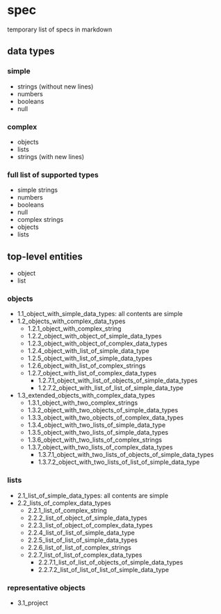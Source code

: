 # spec

temporary list of specs in markdown

## data types

### simple

- strings (without new lines)
- numbers
- booleans
- null

### complex

- objects
- lists
- strings (with new lines)

### full list of supported types

- simple strings
- numbers
- booleans
- null
- complex strings
- objects
- lists

## top-level entities

- object
- list

### objects

- 1.1_object_with_simple_data_types: all contents are simple
- 1.2_objects_with_complex_data_types
  - 1.2.1_object_with_complex_string
  - 1.2.2_object_with_object_of_simple_data_types
  - 1.2.3_object_with_object_of_complex_data_types
  - 1.2.4_object_with_list_of_simple_data_type
  - 1.2.5_object_with_list_of_simple_data_types
  - 1.2.6_object_with_list_of_complex_strings
  - 1.2.7_object_with_list_of_complex_data_types
    - 1.2.7.1_object_with_list_of_objects_of_simple_data_types
    - 1.2.7.2_object_with_list_of_list_of_simple_data_type
- 1.3_extended_objects_with_complex_data_types
  - 1.3.1_object_with_two_complex_strings
  - 1.3.2_object_with_two_objects_of_simple_data_types
  - 1.3.3_object_with_two_objects_of_complex_data_types
  - 1.3.4_object_with_two_lists_of_simple_data_type
  - 1.3.5_object_with_two_lists_of_simple_data_types
  - 1.3.6_object_with_two_lists_of_complex_strings
  - 1.3.7_object_with_two_lists_of_complex_data_types
    - 1.3.7.1_object_with_two_lists_of_objects_of_simple_data_types
    - 1.3.7.2_object_with_two_lists_of_list_of_simple_data_type

### lists

- 2.1_list_of_simple_data_types: all contents are simple
- 2.2_lists_of_complex_data_types
  - 2.2.1_list_of_complex_string
  - 2.2.2_list_of_object_of_simple_data_types
  - 2.2.3_list_of_object_of_complex_data_types
  - 2.2.4_list_of_list_of_simple_data_type
  - 2.2.5_list_of_list_of_simple_data_types
  - 2.2.6_list_of_list_of_complex_strings
  - 2.2.7_list_of_list_of_complex_data_types
    - 2.2.7.1_list_of_list_of_objects_of_simple_data_types
    - 2.2.7.2_list_of_list_of_list_of_simple_data_type

### representative objects

- 3.1_project
